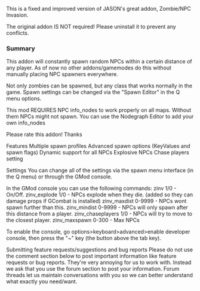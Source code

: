 This is a fixed and improved version of JASON's great addon, Zombie/NPC Invasion.

The original addon IS NOT required! Please uninstall it to prevent any conflicts.

### Summary
This addon will constantly spawn random NPCs within a certain distance of any player. 
As of now no other addons/gamemodes do this without manually placing NPC spawners everywhere. 

Not only zombies can be spawned, but any class that works normally in the game.
Spawn settings can be changed via the "Spawn Editor" in the Q menu options. 

This mod REQUIRES NPC info_nodes to work properly on all maps. Without them NPCs might not spawn. You can use the Nodegraph Editor to add your own info_nodes 

Please rate this addon! Thanks 

Features
Multiple spawn profiles
Advanced spawn options (KeyValues and spawn flags)
Dynamic support for all NPCs
Explosive NPCs
Chase players setting


Settings
You can change all of the settings via the spawn menu interface (in the Q menu) or through the GMod console.

In the GMod console you can use the following commands: 
zinv 1/0 - On/Off. 
zinv_explode 1/0 - NPCs explode when they die. (added so they can damage props if GCombat is installed) 
zinv_maxdist 0-9999 - NPCs wont spawn further than this. 
zinv_mindist 0-9999 - NPCs will only spawn after this distance from a player. 
zinv_chaseplayers 1/0 - NPCs will try to move to the closest player. 
zinv_maxspawn 0-300 - Max NPCs

To enable the console, go options>keyboard>advanced>enable developer console, then press the "~" key (the button above the tab key).

Submitting feature requests/suggestions and bug reports
Please do not use the comment section below to post important information like feature requests or bug reports. They're very annoying for us to work with.
Instead we ask that you use the forum section to post your information.
Forum threads let us maintain conversations with you so we can better understand what exactly you need/want.
